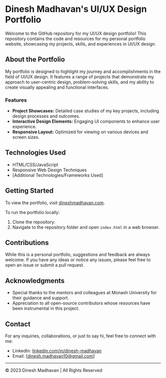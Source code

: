 # Dinesh Madhavan's UI/UX Design Portfolio

Welcome to the GitHub repository for my UI/UX design portfolio! This repository contains the code and resources for my personal portfolio website, showcasing my projects, skills, and experiences in UI/UX design.

## About the Portfolio

My portfolio is designed to highlight my journey and accomplishments in the field of UI/UX design. It features a range of projects that demonstrate my approach to user-centric design, problem-solving skills, and my ability to create visually appealing and functional interfaces.

### Features

- **Project Showcases:** Detailed case studies of my key projects, including design processes and outcomes.
- **Interactive Design Elements:** Engaging UI components to enhance user experience.
- **Responsive Layout:** Optimized for viewing on various devices and screen sizes.

## Technologies Used

- HTML/CSS/JavaScript
- Responsive Web Design Techniques
- [Additional Technologies/Frameworks Used]

## Getting Started

To view the portfolio, visit [dineshmadhavan.com](https://dineshmadhavan.com).

To run the portfolio locally:

1. Clone the repository:
2. Navigate to the repository folder and open `index.html` in a web browser.

## Contributions

While this is a personal portfolio, suggestions and feedback are always welcome. If you have any ideas or notice any issues, please feel free to open an issue or submit a pull request.

## Acknowledgments

- Special thanks to the mentors and colleagues at Monash University for their guidance and support.
- Appreciation to all open-source contributors whose resources have been instrumental in this project.

## Contact

For any inquiries, collaborations, or just to say hi, feel free to connect with me:

- LinkedIn: [linkedin.com/in/dinesh-madhavan](https://www.linkedin.com/in/dinesh-madhavan/)
- Email: [dinesh.madhavan10@gmail.com]

---

© 2023 Dinesh Madhavan | All Rights Reserved
